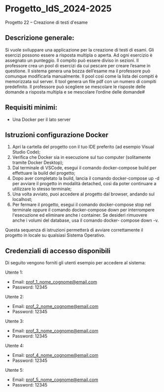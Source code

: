 # Progetto_IdS_2024-2025
Progetto 22 – Creazione di testi d'esame
## Descrizione generale:
Si vuole sviluppare una applicazione per la creazione di testi di esami.
Gli esercizi possono essere a risposta multipla o aperta.
Ad ogni esercizio è assegnato un punteggio.
Il compito può essere diviso in sezioni.
Il professore crea un pool di esercizi da cui pescare per creare l’esame in questione.
Il sistema genera una bozza dell’esame ma il professore può comunque modificarla manualmente.
Il pool così come la lista dei compiti è memorizzata sul server.
Il tool genera un file pdf con un numero di compiti predefinito. Il professore può scegliere se mescolare le risposte delle domande a
risposta multipla e se mescolare l’ordine delle domande#
## Requisiti minimi:
- Una Docker per il lato server

## Istruzioni configurazione Docker
1. Apri la cartella del progetto con il tuo IDE preferito (ad esempio Visual Studio Code);
2. Verifica che Docker sia in esecuzione sul tuo computer (solitamente tramite Docker
Desktop);
3. Dal terminale di VSCode, esegui il comando docker-compose build per effettuare la
build del progetto;
4. Dopo aver completato la build, lancia il comando docker-compose up -d per avviare il
progetto in modalità detached, così da poter continuare a utilizzare lo stesso
terminale;
5. Una volta avviato, puoi accedere al progetto dal browser, andando sul localhost;
6. Per fermare il progetto, esegui il comando docker-compose stop nel terminale oppure
il comando docker-compose down per interrompere l'esecuzione ed eliminare anche i
container. Se desideri rimuovere anche i volumi del database, usa il comando docker-
compose down -v.

Questa sequenza di istruzioni permetterà di avviare correttamente il progetto in locale su qualsiasi
Sistema Operativo.

## Credenziali di accesso disponibili
Di seguito vengono forniti gli utenti esempio per accedere al sistema:

Utente 1:
- Email: prof_1_nome_cognome@email.com
- Password: 12345

Utente 2:
- Email: prof_2_nome_cognome@email.com
- Password: 12345

Utente 3:
- Email: prof_3_nome_cognome@email.com
- Password: 12345

Utente 4:
- Email: prof_4_nome_cognome@email.com
- Password: 12345

Utente 5:
- Email: prof_5_nome_cognome@email.com
- Password: 12345
